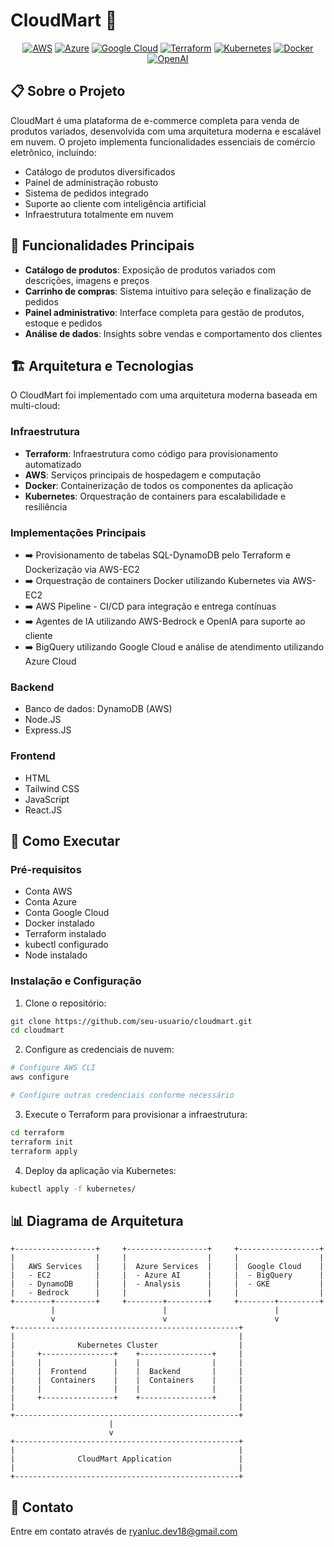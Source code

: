 # CloudMart 🛒

<div align="center">
  
[![AWS](https://img.shields.io/badge/AWS-%23FF9900.svg?style=for-the-badge&logo=amazon-aws&logoColor=white)](https://aws.amazon.com/)
[![Azure](https://img.shields.io/badge/azure-%230072C6.svg?style=for-the-badge&logo=microsoftazure&logoColor=white)](https://azure.microsoft.com/)
[![Google Cloud](https://img.shields.io/badge/GoogleCloud-%234285F4.svg?style=for-the-badge&logo=google-cloud&logoColor=white)](https://cloud.google.com/)
[![Terraform](https://img.shields.io/badge/terraform-%235835CC.svg?style=for-the-badge&logo=terraform&logoColor=white)](https://www.terraform.io/)
[![Kubernetes](https://img.shields.io/badge/kubernetes-%23326ce5.svg?style=for-the-badge&logo=kubernetes&logoColor=white)](https://kubernetes.io/)
[![Docker](https://img.shields.io/badge/docker-%230db7ed.svg?style=for-the-badge&logo=docker&logoColor=white)](https://www.docker.com/)
[![OpenAI](https://img.shields.io/badge/OpenAI-%23412991.svg?style=for-the-badge&logo=openai&logoColor=white)](https://openai.com/)

</div>

## 📋 Sobre o Projeto

CloudMart é uma plataforma de e-commerce completa para venda de produtos variados, desenvolvida com uma arquitetura moderna e escalável em nuvem. O projeto implementa funcionalidades essenciais de comércio eletrônico, incluindo:

- Catálogo de produtos diversificados
- Painel de administração robusto
- Sistema de pedidos integrado
- Suporte ao cliente com inteligência artificial
- Infraestrutura totalmente em nuvem

## 🌟 Funcionalidades Principais

- **Catálogo de produtos**: Exposição de produtos variados com descrições, imagens e preços
- **Carrinho de compras**: Sistema intuitivo para seleção e finalização de pedidos
- **Painel administrativo**: Interface completa para gestão de produtos, estoque e pedidos
- **Análise de dados**: Insights sobre vendas e comportamento dos clientes

## 🏗️ Arquitetura e Tecnologias

O CloudMart foi implementado com uma arquitetura moderna baseada em  multi-cloud:

### Infraestrutura 
- **Terraform**: Infraestrutura como código para provisionamento automatizado
- **AWS**: Serviços principais de hospedagem e computação
- **Docker**: Containerização de todos os componentes da aplicação
- **Kubernetes**: Orquestração de containers para escalabilidade e resiliência

### Implementações Principais
- ➡️ Provisionamento de tabelas SQL-DynamoDB pelo Terraform e Dockerização via AWS-EC2
- ➡️ Orquestração de containers Docker utilizando Kubernetes via AWS-EC2
- ➡️ AWS Pipeline - CI/CD para integração e entrega contínuas
- ➡️ Agentes de IA utilizando AWS-Bedrock e OpenIA para suporte ao cliente
- ➡️ BigQuery utilizando Google Cloud e análise de atendimento utilizando Azure Cloud

### Backend
- Banco de dados: DynamoDB (AWS)
- Node.JS
- Express.JS

### Frontend
- HTML
- Tailwind CSS
- JavaScript
- React.JS

## 🚀 Como Executar

### Pré-requisitos
- Conta AWS
- Conta Azure
- Conta Google Cloud
- Docker instalado
- Terraform instalado
- kubectl configurado
- Node instalado

### Instalação e Configuração

1. Clone o repositório:
```bash
git clone https://github.com/seu-usuario/cloudmart.git
cd cloudmart
```

2. Configure as credenciais de nuvem:
```bash
# Configure AWS CLI
aws configure

# Configure outras credenciais conforme necessário
```

3. Execute o Terraform para provisionar a infraestrutura:
```bash
cd terraform
terraform init
terraform apply
```

4. Deploy da aplicação via Kubernetes:
```bash
kubectl apply -f kubernetes/
```

## 📊 Diagrama de Arquitetura

```
+------------------+     +------------------+     +------------------+
|                  |     |                  |     |                  |
|   AWS Services   |     |  Azure Services  |     |  Google Cloud    |
|   - EC2          |     |  - Azure AI      |     |  - BigQuery      |
|   - DynamoDB     |     |  - Analysis      |     |  - GKE           |
|   - Bedrock      |     |                  |     |                  |
+--------+---------+     +--------+---------+     +--------+---------+
         |                        |                        |
         v                        v                        v
+--------------------------------------------------+
|                                                  |
|              Kubernetes Cluster                  |
|     +----------------+    +----------------+     |
|     |                |    |                |     |
|     |  Frontend      |    |  Backend       |     |
|     |  Containers    |    |  Containers    |     |
|     |                |    |                |     |
|     +----------------+    +----------------+     |
|                                                  |
+--------------------------------------------------+
                      |
                      v
+--------------------------------------------------+
|                                                  |
|              CloudMart Application               |
|                                                  |
+--------------------------------------------------+
```

## 📧 Contato

Entre em contato através de [ryanluc.dev18@gmail.com](mailto:ryanluc.dev18@gmail.com)
